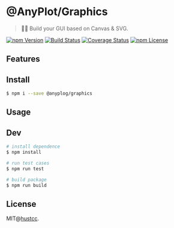 # @AnyPlot/Graphics

> 👩‍🎨‍ Build your GUI based on Canvas & SVG.

[![npm Version](https://img.shields.io/npm/v/@anyplot/graphics.svg)](https://www.npmjs.com/package/@anyplot/graphics)
[![Build Status](https://github.com/anyplot/graphics/workflows/build/badge.svg)](https://github.com/anyplot/graphics/actions)
[![Coverage Status](https://coveralls.io/repos/github/AnyPlot/Graphics/badge.svg?branch=main)](https://coveralls.io/github/AnyPlot/Graphics?branch=main)
[![npm License](https://img.shields.io/npm/l/@anyplot/graphics.svg)](https://www.npmjs.com/package/@anyplot/graphics)


## Features



## Install

```bash
$ npm i --save @anyplog/graphics
```


## Usage



## Dev

```bash
# install dependence
$ npm install

# run test cases
$ npm run test

# build package
$ npm run build
```


## License

MIT@[hustcc](https://github.com/hustcc).
